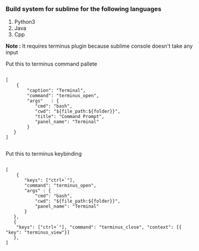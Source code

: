 <h3>Build system for sublime for the following languages</h3>
<ol>
<li>Python3</li>
<li>Java</li>
<li>Cpp</li>
</ol>

<p><b>Note :</b> It requires terminus plugin because sublime console doesn't take any input</p>

<p>Put this to terminus command pallete</p>
<code>
[
	{
        "caption": "Terminal",
        "command": "terminus_open",
        "args"   : {
           "cmd": "bash",
           "cwd": "${file_path:${folder}}",
           "title": "Command Prompt",
           "panel_name": "Terminal"
        }
   }
]

</code>

<p>Put this to terminus keybinding</p>
<code>
[
	{
       "keys": ["ctrl+`"],
       "command": "terminus_open",
       "args" : {
           "cmd": "bash",
           "cwd": "${file_path:${folder}}",
           "panel_name": "Terminal"
       }
   },
   { 
    "keys": ["ctrl+`"], "command": "terminus_close", "context": [{ "key": "terminus_view"}]
   },   
]

</code>


